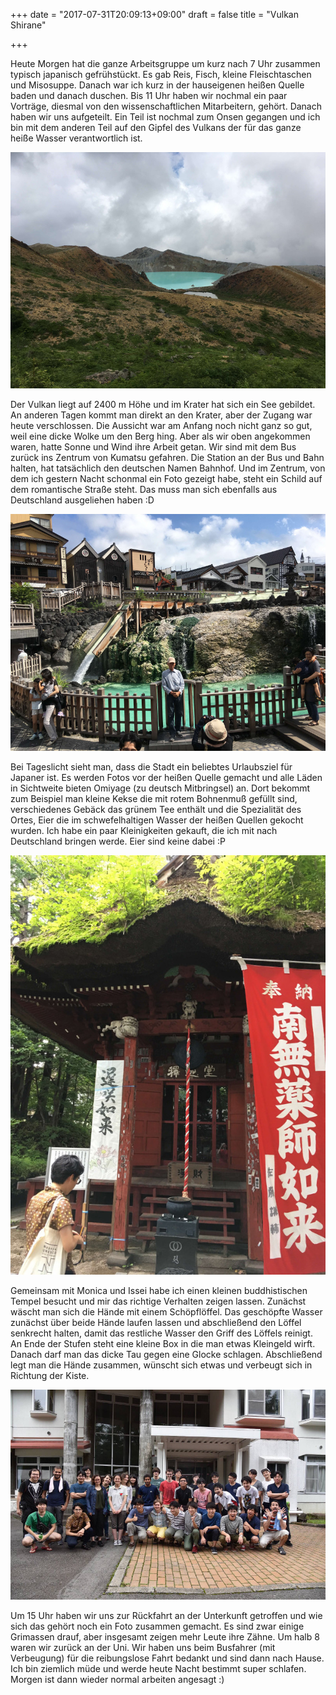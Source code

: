 +++
date = "2017-07-31T20:09:13+09:00"
draft = false
title = "Vulkan Shirane"

+++

Heute Morgen hat die ganze Arbeitsgruppe um kurz nach 7 Uhr zusammen
typisch japanisch gefrühstückt. Es gab Reis, Fisch, kleine Fleischtaschen und
Misosuppe. Danach war ich kurz in der hauseigenen heißen Quelle baden und danach
duschen. Bis 11 Uhr haben wir nochmal ein paar Vorträge, diesmal von den
wissenschaftlichen Mitarbeitern, gehört. Danach haben wir uns aufgeteilt. Ein
Teil ist nochmal zum Onsen gegangen und ich bin mit dem anderen Teil auf den
Gipfel des Vulkans der für das ganze heiße Wasser verantwortlich ist.

![Vulkan Shirane](/img/2017_07_31/vulcano.jpg)

Der Vulkan liegt auf 2400 m Höhe und im Krater hat sich ein See gebildet. An
anderen Tagen kommt man direkt an den Krater, aber der Zugang war heute
verschlossen. Die Aussicht war am Anfang noch nicht ganz so gut, weil eine
dicke Wolke um den Berg hing. Aber als wir oben angekommen waren, hatte Sonne
und Wind ihre Arbeit getan. Wir sind mit dem Bus zurück ins Zentrum von Kumatsu
gefahren. Die Station an der Bus und Bahn halten, hat tatsächlich den deutschen
Namen Bahnhof. Und im Zentrum, von dem ich gestern Nacht schonmal ein Foto
gezeigt habe, steht ein Schild auf dem romantische Straße steht. Das muss man
sich ebenfalls aus Deutschland ausgeliehen haben :D

![Stadtzentrum](/img/2017_07_31/center.jpg)

Bei Tageslicht sieht man, dass die Stadt ein beliebtes Urlaubsziel für Japaner
ist. Es werden Fotos vor der heißen Quelle gemacht und alle Läden in Sichtweite
bieten Omiyage (zu deutsch Mitbringsel) an. Dort bekommt zum Beispiel man kleine
Kekse die mit rotem Bohnenmuß gefüllt sind, verschiedenes Gebäck das grünem Tee
enthält und die Spezialität des Ortes, Eier die im schwefelhaltigen Wasser der
heißen Quellen gekocht wurden. Ich habe ein paar Kleinigkeiten gekauft, die ich
mit nach Deutschland bringen werde. Eier sind keine dabei :P

![Buddhistischer Temple](/img/2017_07_31/temple.jpg)

Gemeinsam mit Monica und Issei habe ich einen kleinen buddhistischen Tempel
besucht und mir das richtige Verhalten zeigen lassen. Zunächst wäscht man sich
die Hände mit einem Schöpflöffel. Das geschöpfte Wasser zunächst über beide
Hände laufen lassen und abschließend den Löffel senkrecht halten, damit das
restliche Wasser den Griff des Löffels reinigt. An Ende der Stufen steht eine
kleine Box in die man etwas Kleingeld wirft. Danach darf man das dicke Tau gegen
eine Glocke schlagen. Abschließend legt man die Hände zusammen, wünscht sich
etwas und verbeugt sich in Richtung der Kiste.

![Arbeitsgruppe](/img/2017_07_31/group.JPG)

Um 15 Uhr haben wir uns zur Rückfahrt an der Unterkunft getroffen und wie sich
das gehört noch ein Foto zusammen gemacht. Es sind zwar einige Grimassen drauf,
aber insgesamt zeigen mehr Leute ihre Zähne. Um halb 8 waren wir zurück an der
Uni. Wir haben uns beim Busfahrer (mit Verbeugung) für die reibungslose Fahrt
bedankt und sind dann nach Hause. Ich bin ziemlich müde und werde heute Nacht
bestimmt super schlafen. Morgen ist dann wieder normal arbeiten angesagt :)
